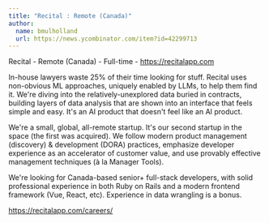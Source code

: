 ```yaml
---
title: "Recital : Remote (Canada)"
author:
  name: bmulholland
  url: https://news.ycombinator.com/item?id=42299713
---
```

Recital - Remote (Canada) - Full-time - <a href="https:&#x2F;&#x2F;recitalapp.com" rel="nofollow">https:&#x2F;&#x2F;recitalapp.com</a>

In-house lawyers waste 25% of their time looking for stuff. Recital uses non-obvious ML approaches, uniquely enabled by LLMs, to help them find it. We&#x27;re diving into the relatively-unexplored data buried in contracts, building layers of data analysis that are shown into an interface that feels simple and easy. It&#x27;s an AI product that doesn&#x27;t feel like an AI product.

We&#x27;re a small, global, all-remote startup. It&#x27;s our second startup in the space (the first was acquired). We follow modern product management (discovery) &amp; development (DORA) practices, emphasize developer experience as an accelerator of customer value, and use provably effective management techniques (à la Manager Tools).

We&#x27;re looking for Canada-based senior+ full-stack developers, with solid professional experience in both Ruby on Rails and a modern frontend framework (Vue, React, etc). Experience in data wrangling is a bonus.

<a href="https:&#x2F;&#x2F;recitalapp.com&#x2F;careers&#x2F;" rel="nofollow">https:&#x2F;&#x2F;recitalapp.com&#x2F;careers&#x2F;</a>
<JobApplication />
